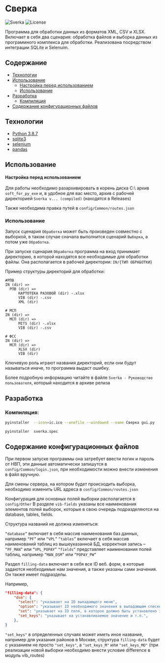<!-- @format -->

# Сверка

   <img src="https://img.shields.io/badge/Version-1.2.6%20-blue" alt="Sverka">
   <img src="https://img.shields.io/badge/License-MIT-brightgreen" alt="License">

Программа для обработки данных из форматов XML, CSV и XLSX. Включает в себя два сценария: обработка файлов и выборка данных из программного комплекса для обработки. Реализована посредством интеграции SQLite и Selenuim.

## Содержание

- [Технологии](#технологии)
- [Использование](#использование)
  - [Настройка перед использованием](#настройка-перед-использованием)
  - [Использование](#использование)
- [Разработка](#разработка)
  - [Компиляция](#компиляция)
- [Содержание конфигурационных файлов](#содержание-конфигурационных-файлов)

## Технологии

- [Python 3.8.7](https://www.python.org/downloads/release/python-387/)
- [sqlite3](https://docs.python.org/3/library/sqlite3.html)
- [selenium](https://pypi.org/project/selenium/)
- [pandas](https://pandas.pydata.org/)

## Использование

#### Настройка перед использованием

Для работы необходимо разархивировать в корень диска C:\ архив `soft_for_py_exe` и, в удобное для вас место, архив с рабочей директорией `Sverka v... (compiled)` (находятся в Releases)

Также необходима правка путей в `config/Common/routes.json`

### Использование

Запуск сценария `Обработка` может быть произведен совместно с выборкой, в таком случае сначала выполнится сценарий `Выборка`, а потом уже `Обработка`.

При запуске сценария `Обработка` программа на вход принимает директорию, в которой находятся все необходимые для обработки файлы. Она располагается в рабочей директории: `IN/{ТИП ОБРАБОТКИ}`

Пример структуры директорий для обработки:

```
#РПВ
IN (dir) =>
  РПВ (dir) =>
      КАРТОТЕКА РАЗОВОЙ (dir) -.xlsx
      VIB (dir) -.csv
      XML (dir)

# МСП
IN (dir) =>
  МСП (dir) =>
      MITS (dir) -.xlsx
      VIB (dir) -.csv

# ФСС
IN (dir) =>
  МСП (dir) =>
      XLSX (dir)
      VIB (dir)
```

Ключевую роль играют названия директорий, если они будут называться иначе, то программа выдаст ошибку.

Более подробную информацию читайте в файле `Sverka - Руководство пользователя`, который находится в архиве релиза

## Разработка

### Компиляция:

```sh
pyinstaller  --icon=ic.ico --onefile --windowed --name Сверка gui.py
```

```sh
pyinstaller  sverka.spec
```

## Содержание конфигурационных файлов

При первом запуске программы она затребует ввести логин и пароль от НВП, эти данные автоматически запишутся в `config/Common/login.json`, при необходимости можно внести изменения в файл вручную.

Для смены сервера, на котором будет происходить выборка, необходимо изменить URL адреса в `config/Common/routes.json`

Конфигурация для основных полей выборки располагается в `config/Other`
В разделе `vib-fields` указаны все наименования элементов полей выборок, которые в свою очередь подразделяются на database, tables, fields.

Структура названий не должна изменяться:

`“database”` включает в себя массив наименования баз данных, например `“PF”` или `“VPL”`
`“tables”` включает в себя массив наименований таблиц из вышеуказанной БД, корректная запись – `“PF_MAN”` или `“VPL_POPAY”`
`“fields”` представляет наименования полей таблиц, например `“MAN_DSM”` или `“POPAY_PW”`

Раздел `filling-data` включает в себя все ID веб. форм, в которые задаются необходимые нам значения, а также указаны сами значения. Он также имеет подразделы.

Например,

```json
"filling-data": {
    "dsm": {
      "select": "указывает на ID выпадающего меню",
      "option": "указывает ID необходимого значения в выпадающем списке(int)",
      "set": "указывает на ID поля, в которое должно быть установлено значение",
      "set_keys": "указывает на устанавливаемое значение и т.п.",
    },
}
```

`"set_keys"` в определенных случаях может иметь иное название, например для указания районов в Москве, структура `filling-data` будет с указанием не просто `"set_keys"`, а `"set_keys_M"` или `"set_keys_MO"` (при реализации новой выборки необходимо внести условие difference в модуль vib_routes)
